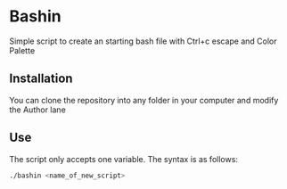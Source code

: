 # Bashin
Simple script to create an starting bash file with Ctrl+c escape and Color Palette

## Installation
You can clone the repository into any folder in your computer and modify the Author lane

## Use
The script only accepts one variable. The syntax is as follows:
```bash
./bashin <name_of_new_script>
```
